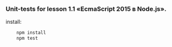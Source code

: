 ### Unit-tests for lesson 1.1 «EcmaScript 2015 в Node.js».

install:
```bash
    npm install
    npm test
```
